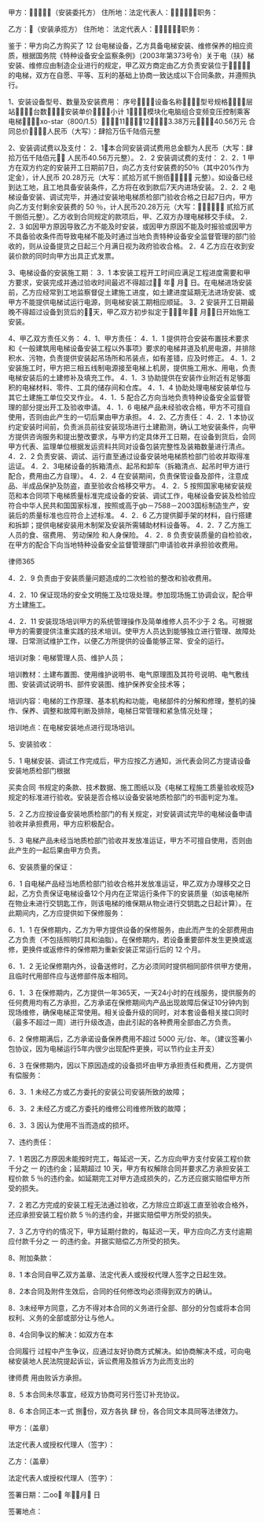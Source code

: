 
 甲方：（安装委托方）
 住所地：法定代表人：职务：
 
 乙方：（安装承揽方）
 住所地： 
 法定代表人：职务：
 
 鉴于：甲方向乙方购买了 12 台电梯设备，乙方具备电梯安装、维修保养的相应资质，根据国务院《特种设备安全监察条例》（2003年第373号令）关于电（扶）梯安装、维修应由制造企业进行的规定，甲乙双方商定由乙方负责安装位于的电梯，双方在自愿、平等、互利的基础上协商一致达成以下合同条款，并遵照执行。
 
 1、安装设备型号、数量及安装费用：
 序号设备名称型号规格层站台数安装单价小计
 1模块化电脑组合变频变压控制乘客电梯xo-star（800/1.5）11123.38万元40.56万元
 合同总价人民币（大写）：肆拾万伍千陆佰元整
 
 2、安装调试费以及支付：
 2．1本合同安装调试费用总金额为人民币（大写：肆拾万伍千陆佰元 人民币40.56万元整）。
 2．2 安装调试费的支付：
 2．2．1 甲方在双方约定的安装开工日期前7日，向乙方支付安装费的50％（其中20%作为定金），计人民币 20.28万元（大写：贰拾万贰千捌佰 元整）。如设备已经到达工地，且工地具备安装条件，乙方将在收到款后7天内进场安装。
 2．2．2 电梯设备安装、调试完毕，并通过安装地电梯质检部门验收合格之日起7日内，甲方向乙方支付剩余安装费的 50 ％，计人民币20.28万元（大写： 贰拾万贰千捌佰元整）。乙方收到合同规定的款项后，甲、乙双方办理电梯移交手续。
 2．2．3 如因甲方原因导致乙方不能及时安装，或因甲方原因不能及时报验或因甲方不具备验收条件而导致电梯不能及时通过当地负责特种设备安全监督管理的部门验收的，则从设备提货之日起三个月满日视为政府验收合格。
 2．4 乙方应在收到安装价款的同时向甲方出具正式发票。
 
 3、电梯设备的安装施工期：
 3．1 本安装工程开工时间应满足工程进度需要和甲方要求，安装完成并通过验收时间最迟不得超过 年 月 日。在电梯进场安装前，乙方应经常到工地监察督促土建施工进度，如土建进度延期无法进场安装、或甲方不能提供电梯试运行电源，则电梯安装工期相应顺延。
 3．2 安装开工日期最晚不得超过设备到货后的天，甲乙双方初步拟定于年 月日开始施工安装。
 
 4、甲乙双方责任义务：
 4．1、甲方责任：
 4．1．1 提供符合安装布置技术要求和《一般建筑用电梯设备安装工程以外事项》要求的电梯井道及机房电源，并排除积水、污物，负责提供安装起吊场所和吊装点，如有差错，应及时修正。
 4．1．2安装施工时，甲方把三相五线制电源接至电梯上机房，提供施工用水、用电，负责电梯安装后的土建修补及填充工作。
 4．1．3 协助提供在安装作业附近有足够面积的电梯材料、零件、工具的储存间和仓库。
 4．1．4 协助处理电梯安装单位与其它土建施工单位交叉作业。
 4．1．5 配合乙方向当地负责特种设备安全监督管理的部分提出开工及验收申请。
 4．1．6 电梯产品未经验收合格，甲方不可擅自使用，否则由此产生的一切后果由甲方承担。
 4．2、乙方责任：
 4．2．1 本协议约定安装时间前，负责派员前往安装现场进行土建勘测，确认工地安装条件，向甲方提供咨询服务和提出整改要求，与甲方约定具体开工日期，在设备到货后，会同甲方代表、监理单位根据发运资料共同对设备包装完整性及装箱数量进行清点。
 4．2．2 负责安装、调试、运行直至通过设备安装地电梯质检部门验收并取得准运证。
 4．2．3电梯设备的拆箱清点、起吊和卸车（拆箱清点、起吊时甲方进行配合，费用由乙方自理）。
 4．2．4 在安装期间，负责保管设备及部件，注意成品、半成品保护及防盗，直至验收合格移交甲方。
 4．2．5 按照国家电梯安装规范和本合同项下电梯质量标准完成设备的安装、调试工作，电梯设备安装及检验应符合中华人民共和国国家标准，按照或高于gb－7588－2003国标制造生产，安装后的质量标准也应符合上述标准。
 4．2．6 乙方提供脚手架的材料，自行搭建和拆卸；提供电梯安装用木制架及安装所需辅助材料设备等。
 4．2．7 乙方施工人员的食、宿费用、
劳动保险
和人身保险。
 4．2．8 负责安装质量的自检验收，在甲方的配合下向当地特种设备安全监督管理部门申请验收并承担验收费用。




 
律师365






 4．2．9 负责由于安装质量问题造成的二次检验的整改和验收费用。

 4．2．10 保证现场的安全文明施工及垃圾处理。参加现场施工协调会议，配合甲方土建施工。

 4．2．11 安装现场培训甲方的系统管理操作及简单维修人员不少于 2 名。可根据甲方的需要提供注重实践的技术培训。使甲方人员达到能够独立进行管理、故障处理、日常测试维护工作，以便乙方所提供的设备能够正常、安全的运行。

 培训对象：电梯管理人员、维护人员；

 培训教材：土建布置图、使用维护说明书、电气原理图及其符号说明、电气敷线图、安装调试说明书、部件安装图、维护保养安全技术等；

 培训内容：电梯的工作原理、基本机构和功能，电梯部件的分解和修理，整机的操作、保养、调整和故障判断及排除，电梯日常管理和紧急情况处理；

 培训地点：在电梯安装地点进行现场培训。

 

 5、安装验收：

 5．1 电梯安装、调试工作完成后，甲方应按乙方通知，派代表会同乙方提请设备安装地质检部门根据

买卖合同
书规定的条款、技术数据、施工图纸以及《电梯工程施工质量验收规范》规定的标准进行验收。安装是否合格以设备安装地质检部门的书面判定为准。

 5．2 乙方应按设备安装地质检部门的有关规定，对安装调试完毕的电梯设备申请验收并承担费用，甲方应积极配合。

 5．3 电梯产品未经当地质检部门验收并发放准运证，甲方不可擅自使用，否则由此产生的一起后果由甲方负责。

 

 6、安装质量的保证：

 6．1 自电梯产品经当地质检部门验收合格并发放准运证，甲乙双方办理移交之日起，乙方负责保证电梯设备12个月内在正常运行条件下的安装质量（如该电梯所在物业未进行交钥匙工作，则该电梯的维保期从物业进行交钥匙之日起计算）。在此期间内，乙方应提供如下保修服务：

 6．1．1 在保修期内，乙方为甲方提供设备的保修服务，由此而产生的全部费用由乙方负责（不包括照明灯具和油脂）。在保修期内，若设备重要部件发生更换或返修，更换件或返修件的保修期为重新安装正常运行后的 12 个月。

 6．1．2 无论保修期内外，设备送修时，乙方必须同时提供相同部件供甲方使用，且临时代用部件应与送修部件版本相同。

 6．1．3 在保修期内，乙方提供一年365天，一天24小时的在线服务，提供服务的任何费用均有乙方承担，乙方承诺在保修期间内产品出现故障后保证10分钟内到现场维修，确保电梯正常使用。相关设备升级的同时，对本套设备相关接口同时（最多不超过一周）进行升级改造，由此引起的各种费用全部由乙方负责。

 6．2 保修期满后，乙方承诺设备保养费用不超过 5000 元/台、年。（建议签署小包协议，因为电梯运行5年内很少出现配件更换，可以节约业主开支）

 6．3 在保修期内，因以下原因造成的设备损坏由甲方承担责任和费用，乙方提供有偿服务：

 6．3．1 未经乙方或乙方委托的安装公司安装所致的故障；

 6．3．2 未经乙方或乙方委托的维修公司维修所致的故障；

 6．3．3 因认为使用不当而造成的损坏。

 

 7、违约责任：

 7．1 若因乙方原因未能按时完工，每延迟一天，乙方应向甲方支付安装工程价款千分之 一 的违约金；延期超过 10 天，甲方有权解除合同并要求乙方承担安装工程价款 5 ％的违约金。如延期完工对甲方造成损失的，乙方还应据实赔偿甲方所受的损失。

 7．2 若乙方完成的安装工程无法通过验收，乙方除应立即返工直至验收合格外，还应承担安装工程价款 5 ％的违约金，并据实赔偿甲方所受的损失。

 7．3 乙方守约的情况下，甲方延期付款的，每延迟一天，甲方应向乙方支付逾期应付款千分之 一 的违约金。并据实赔偿乙方所受的损失。 

 

 8、附加条款：

 8．1 本合同自甲乙双方盖章、法定代表人或授权代理人签字之日起生效。

 8．2本合同及附件生效后，合同的任何修改均必须得到双方的确认。

 8．3未经甲方同意，乙方不得对本合同的义务进行全部、部分的分包或将本合同权利、义务的全部或部分让与他人。

 8．4合同争议的解决：如双方在本

合同履行
过程中产生争议，应通过友好协商方式解决。如协商解决不成，可向电梯安装地人民法院提起诉讼，诉讼费用及胜诉方为此而支出的

律师费
用由败诉方承担。

 8．5 本合同未尽事宜，经双方协商可另行签订补充协议。

 8．6 本合同正本一式 捌份，双方各执 肆 份，各合同文本具同等法律效力。

 

 

 甲方：（盖章）

 

 法定代表人或授权代理人（签字）：

 

 

 乙方：（盖章）

 

 法定代表人或授权代理人（签字）：

 

 

 签署日期：二oo 年月 日

 签署地点：  


 

 
 
 
 
 
  


  
 

  


  


  
 
 
 
 

